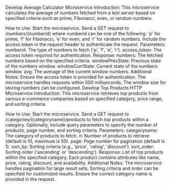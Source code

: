 Develop Average Calculator Microservice
Introduction:
This microservice calculates the average of numbers fetched from a test server based on specified criteria such as prime, Fibonacci, even, or random numbers.

How to Use:
Start the microservice.
Send a GET request to /numbers/{numberid} where numberid can be one of the following: 'p' for prime, 'f' for Fibonacci, 'e' for even, and 'r' for random numbers.
Include the access token in the request header to authenticate the request.
Parameters:
numberid: The type of numbers to fetch ('p', 'f', 'e', 'r').
access_token: The access token required for authentication.
Response:
numbers: The fetched numbers based on the specified criteria.
windowPrevState: Previous state of the numbers window.
windowCurrState: Current state of the numbers window.
avg: The average of the current window numbers.
Additional Notes:
Ensure the access token is provided for authentication.
The microservice handles requests within 500 milliseconds.
The window size for storing numbers can be configured.
Develop Top Products HTTP Microservice
Introduction:
This microservice retrieves top products from various e-commerce companies based on specified category, price range, and sorting criteria.

How to Use:
Start the microservice.
Send a GET request to /categories/{categoryname}/products to fetch top products within a category.
Optionally, include query parameters to specify the number of products, page number, and sorting criteria.
Parameters:
categoryname: The category of products to fetch.
n: Number of products to retrieve (default is 10, maximum is 50).
page: Page number for pagination (default is 1).
sort_by: Sorting criteria (e.g., 'price', 'rating', 'discount').
sort_order: Sorting order ('ascending' or 'descending').
Response:
List of top products within the specified category.
Each product contains attributes like name, price, rating, discount, and availability.
Additional Notes:
The microservice handles pagination for large result sets.
Sorting criteria and order can be specified for customized results.
Ensure the correct category name is provided in the request.
